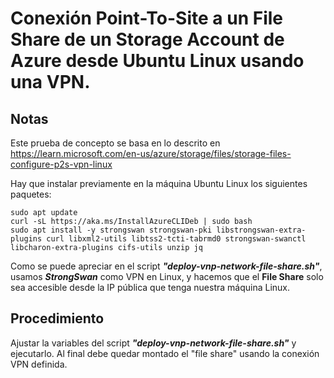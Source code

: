 # Conexión Point-To-Site a un **File Share** de un **Storage Account** de Azure desde Ubuntu Linux usando una VPN.
## Notas
Este prueba de concepto se basa en lo descrito en https://learn.microsoft.com/en-us/azure/storage/files/storage-files-configure-p2s-vpn-linux

Hay que instalar previamente en la máquina Ubuntu Linux los siguientes paquetes:

```
sudo apt update
curl -sL https://aka.ms/InstallAzureCLIDeb | sudo bash
sudo apt install -y strongswan strongswan-pki libstrongswan-extra-plugins curl libxml2-utils libtss2-tcti-tabrmd0 strongswan-swanctl libcharon-extra-plugins cifs-utils unzip jq
```
Como se puede apreciar en el script ***"deploy-vnp-network-file-share.sh"***, usamos ***StrongSwan*** como VPN en Linux, y hacemos que el **File Share** solo sea accesible desde la IP pública que tenga nuestra máquina Linux.

## Procedimiento
Ajustar la variables del script ***"deploy-vnp-network-file-share.sh"*** y ejecutarlo. Al final debe quedar montado el "file share" usando la conexión VPN definida.